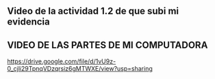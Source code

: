 ## Video de la actividad 1.2 de que subi mi evidencia



## VIDEO DE LAS PARTES DE MI COMPUTADORA
https://drive.google.com/file/d/1vU9z-0_cjli29TpnqVDzqrsiz6gMTWXE/view?usp=sharing
